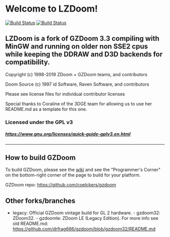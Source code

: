 # Welcome to LZDoom!

[![Build Status](https://ci.appveyor.com/api/projects/status/github/drfrag666/gzdoom?branch=g3.3mgw&svg=true)](https://ci.appveyor.com/project/drfrag666/gzdoom) [![Build Status](https://travis-ci.org/drfrag666/gzdoom.svg?branch=g3.3mgw)](https://travis-ci.org/drfrag666/gzdoom)

## LZDoom is a fork of GZDoom 3.3 compiling with MinGW and running on older non SSE2 cpus while keeping the DDRAW and D3D backends for compatibility.

Copyright (c) 1998-2019 ZDoom + GZDoom teams, and contributors

Doom Source (c) 1997 id Software, Raven Software, and contributors

Please see license files for individual contributor licenses

Special thanks to Coraline of the 3DGE team for allowing us to use her README.md as a template for this one.

### Licensed under the GPL v3
##### https://www.gnu.org/licenses/quick-guide-gplv3.en.html
---

## How to build GZDoom

To build GZDoom, please see the [wiki](https://zdoom.org/wiki/) and see the "Programmer's Corner" on the bottom-right corner of the page to build for your platform.

GZDoom repo: https://github.com/coelckers/gzdoom

## Other forks/branches

 - legacy: Official GZDoom vintage build for GL 2 hardware. - gzdoom32: ZDoom32. - gzdoomle: ZDoom LE (Legacy Edition).
For more info see old README.md: https://github.com/drfrag666/gzdoom/blob/gzdoom32/README.md
